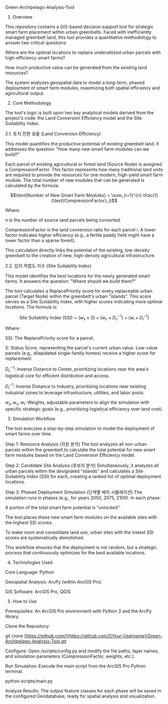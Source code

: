 Green-Archipelago-Analysis-Tool

1. Overview

This repository contains a GIS-based decision support tool for strategic smart farm placement within urban greenbelts. Faced with inefficiently managed greenbelt land, this tool provides a quantitative methodology to answer two critical questions:

Where are the optimal locations to replace underutilized urban parcels with high-efficiency smart farms?

How much productive value can be generated from the existing land resources?

The system analyzes geospatial data to model a long-term, phased deployment of smart farm modules, maximizing both spatial efficiency and agricultural output.

2. Core Methodology

The tool's logic is built upon two key analytical models derived from the project's code: the Land Conversion Efficiency model and the Site Suitability Index.

2.1. 토지 전환 효율 (Land Conversion Efficiency)

This model quantifies the productive potential of existing greenbelt land. It addresses the question: "How many new smart farm modules can we build?"

Each parcel of existing agricultural or forest land (Source Node) is assigned a CompressionFactor. This factor represents how many traditional land units are required to provide the resources for one modern, high-yield smart farm module. The total number of new modules that can be generated is calculated by the formula:

$$\text{Number of New Smart Farm Modules} = \sum_{i=1}^{n} \frac{1}{\text{CompressionFactor}_i}$$

Where:

n is the number of source land parcels being converted.

CompressionFactor is the land conversion ratio for each parcel i. A lower factor indicates higher efficiency (e.g., a fertile paddy field might have a lower factor than a sparse forest).

This calculation directly links the potential of the existing, low-density greenbelt to the creation of new, high-density agricultural infrastructure.

2.2. 입지 적합도 지수 (Site Suitability Index)

This model identifies the best locations for the newly generated smart farms. It answers the question: "Where should we build them?"

The tool calculates a ReplacePriority score for every replaceable urban parcel (Target Node) within the greenbelt's urban "islands". This score serves as a Site Suitability Index, with higher scores indicating more optimal locations. The formula is:

$$\text{Site Suitability Index (SSI)} = (w_s \times S) + (w_c \times D_c^{-1}) + (w_i \times D_i^{-1})$$

Where:

SSI: The ReplacePriority score for a parcel.

S: Status Score, representing the parcel's current urban value. Low-value parcels (e.g., dilapidated single-family homes) receive a higher score for replacement.

$D_c^{-1}$: Inverse Distance to Center, prioritizing locations near the area's logistical core for efficient distribution and access.

$D_i^{-1}$: Inverse Distance to Industry, prioritizing locations near existing industrial zones to leverage infrastructure, utilities, and labor pools.

$w_s, w_c, w_i$: Weights, adjustable parameters to align the simulation with specific strategic goals (e.g., prioritizing logistical efficiency over land cost).

3. Simulation Workflow

The tool executes a step-by-step simulation to model the deployment of smart farms over time.

Step 1: Resource Analysis (자원 분석)
The tool analyzes all non-urban parcels within the greenbelt to calculate the total potential for new smart farm modules based on the Land Conversion Efficiency model.

Step 2: Candidate Site Analysis (후보지 분석)
Simultaneously, it analyzes all urban parcels within the designated "islands" and calculates a Site Suitability Index (SSI) for each, creating a ranked list of optimal deployment locations.

Step 3: Phased Deployment Simulation (단계별 배치 시뮬레이션)
The simulation runs in phases (e.g., for years 2050, 2075, 2100). In each phase:

A portion of the total smart farm potential is "unlocked".

The tool places these new smart farm modules on the available sites with the highest SSI scores.

To make room and consolidate land use, urban sites with the lowest SSI scores are systematically demolished.

This workflow ensures that the deployment is not random, but a strategic process that continuously optimizes for the best available locations.

4. Technologies Used

Core Language: Python

Geospatial Analysis: ArcPy (within ArcGIS Pro)

GIS Software: ArcGIS Pro, QGIS

5. How to Use

Prerequisites: An ArcGIS Pro environment with Python 3 and the ArcPy library.

Clone the Repository:

git clone [https://github.com/](https://github.com/)[Your-Username]/Green-Archipelago-Analysis-Tool.git


Configure: Open /scripts/config.py and modify the file paths, layer names, and simulation parameters (CompressionFactor, weights, etc.).

Run Simulation: Execute the main script from the ArcGIS Pro Python terminal.

python scripts/main.py


Analyze Results: The output feature classes for each phase will be saved in the configured Geodatabase, ready for spatial analysis and visualization.

